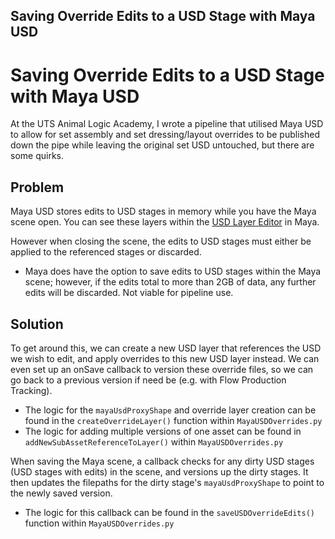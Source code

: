 ## Saving Override Edits to a USD Stage with Maya USD

# Saving Override Edits to a USD Stage with Maya USD

At the UTS Animal Logic Academy, I wrote a pipeline that utilised Maya USD to allow for set assembly and set dressing/layout overrides to be published down the pipe while leaving the original set USD untouched, but there are some quirks.
## Problem
Maya USD stores edits to USD stages in memory while you have the Maya scene open. You can see these layers within the [USD Layer Editor](https://help.autodesk.com/view/MAYAUL/2025/ENU/?guid=GUID-4FAD73CA-E775-4009-9DCB-3BC6792C465E) in Maya. 

However when closing the scene, the edits to USD stages must either be applied to the referenced stages or discarded.
- Maya does have the option to save edits to USD stages within the Maya scene; however, if the edits total to more than 2GB of data, any further edits will be discarded. Not viable for pipeline use.
## Solution
To get around this, we can create a new USD layer that references the USD we wish to edit, and apply overrides to this new USD layer instead. We can even set up an onSave callback to version these override files, so we can go back to a previous version if need be (e.g. with Flow Production Tracking).

- The logic for the `mayaUsdProxyShape` and override layer creation can be found in the `createOverrideLayer()` function within `MayaUSDOverrides.py`
- The logic for adding multiple versions of one asset can be found in `addNewSubAssetReferenceToLayer()` within `MayaUSDOverrides.py`

When saving the Maya scene, a callback checks for any dirty USD stages (USD stages with edits) in the scene, and versions up the dirty stages. It then updates the filepaths for the dirty stage's `mayaUsdProxyShape` to point to the newly saved version.
* The logic for this callback can be found in the `saveUSDOverrideEdits()` function within `MayaUSDOverrides.py`